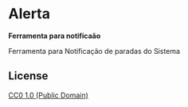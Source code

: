 # Alerta

**Ferramenta para notificaão**

Ferramenta para Notificação de paradas do Sistema

## License

[CC0 1.0 (Public Domain)](LICENSE.md)
